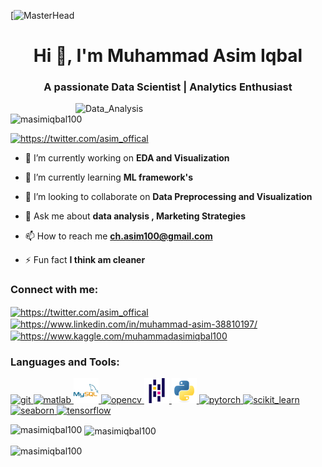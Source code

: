 [![MasterHead]()
<h1 align="center">Hi 👋, I'm Muhammad Asim Iqbal</h1>
<h3 align="center">A passionate Data Scientist | Analytics Enthusiast</h3>
<img align="right" alt="Data_Analysis" width="400" src="data_working.gif">

<p align="left"> <img src="https://komarev.com/ghpvc/?username=masimiqbal100&label=Profile%20views&color=0e75b6&style=flat" alt="masimiqbal100" /> </p>

<p align="left"> <a href="https://twitter.com/https://twitter.com/asim_offical" target="blank"><img src="https://img.shields.io/twitter/follow/https://twitter.com/asim_offical?logo=twitter&style=for-the-badge" alt="https://twitter.com/asim_offical" /></a> </p>

- 🔭 I’m currently working on **EDA and Visualization**

- 🌱 I’m currently learning **ML framework's**

- 👯 I’m looking to collaborate on **Data Preprocessing and Visualization**

- 💬 Ask me about **data analysis , Marketing Strategies**

- 📫 How to reach me **ch.asim100@gmail.com**

- ⚡ Fun fact **I think am cleaner**

<h3 align="left">Connect with me:</h3>
<p align="left">
<a href="https://twitter.com/https://twitter.com/asim_offical" target="blank"><img align="center" src="https://raw.githubusercontent.com/rahuldkjain/github-profile-readme-generator/master/src/images/icons/Social/twitter.svg" alt="https://twitter.com/asim_offical" height="30" width="40" /></a>
<a href="https://linkedin.com/in/https://www.linkedin.com/in/muhammad-asim-38810197/" target="blank"><img align="center" src="https://raw.githubusercontent.com/rahuldkjain/github-profile-readme-generator/master/src/images/icons/Social/linked-in-alt.svg" alt="https://www.linkedin.com/in/muhammad-asim-38810197/" height="30" width="40" /></a>
<a href="https://kaggle.com/https://www.kaggle.com/muhammadasimiqbal100" target="blank"><img align="center" src="https://raw.githubusercontent.com/rahuldkjain/github-profile-readme-generator/master/src/images/icons/Social/kaggle.svg" alt="https://www.kaggle.com/muhammadasimiqbal100" height="30" width="40" /></a>
</p>

<h3 align="left">Languages and Tools:</h3>
<p align="left"> <a href="https://git-scm.com/" target="_blank" rel="noreferrer"> <img src="https://www.vectorlogo.zone/logos/git-scm/git-scm-icon.svg" alt="git" width="40" height="40"/> </a> <a href="https://www.mathworks.com/" target="_blank" rel="noreferrer"> <img src="https://upload.wikimedia.org/wikipedia/commons/2/21/Matlab_Logo.png" alt="matlab" width="40" height="40"/> </a> <a href="https://www.mysql.com/" target="_blank" rel="noreferrer"> <img src="https://raw.githubusercontent.com/devicons/devicon/master/icons/mysql/mysql-original-wordmark.svg" alt="mysql" width="40" height="40"/> </a> <a href="https://opencv.org/" target="_blank" rel="noreferrer"> <img src="https://www.vectorlogo.zone/logos/opencv/opencv-icon.svg" alt="opencv" width="40" height="40"/> </a> <a href="https://pandas.pydata.org/" target="_blank" rel="noreferrer"> <img src="https://raw.githubusercontent.com/devicons/devicon/2ae2a900d2f041da66e950e4d48052658d850630/icons/pandas/pandas-original.svg" alt="pandas" width="40" height="40"/> </a> <a href="https://www.python.org" target="_blank" rel="noreferrer"> <img src="https://raw.githubusercontent.com/devicons/devicon/master/icons/python/python-original.svg" alt="python" width="40" height="40"/> </a> <a href="https://pytorch.org/" target="_blank" rel="noreferrer"> <img src="https://www.vectorlogo.zone/logos/pytorch/pytorch-icon.svg" alt="pytorch" width="40" height="40"/> </a> <a href="https://scikit-learn.org/" target="_blank" rel="noreferrer"> <img src="https://upload.wikimedia.org/wikipedia/commons/0/05/Scikit_learn_logo_small.svg" alt="scikit_learn" width="40" height="40"/> </a> <a href="https://seaborn.pydata.org/" target="_blank" rel="noreferrer"> <img src="https://seaborn.pydata.org/_images/logo-mark-lightbg.svg" alt="seaborn" width="40" height="40"/> </a> <a href="https://www.tensorflow.org" target="_blank" rel="noreferrer"> <img src="https://www.vectorlogo.zone/logos/tensorflow/tensorflow-icon.svg" alt="tensorflow" width="40" height="40"/> </a> </p>

<p><img align="left" src="https://github-readme-stats.vercel.app/api/top-langs?username=masimiqbal100&show_icons=true&locale=en&layout=compact" alt="masimiqbal100" /></p>

<p>&nbsp;<img align="center" src="https://github-readme-stats.vercel.app/api?username=masimiqbal100&show_icons=true&locale=en" alt="masimiqbal100" /></p>

<p><img align="center" src="https://github-readme-streak-stats.herokuapp.com/?user=masimiqbal100&" alt="masimiqbal100" /></p>
